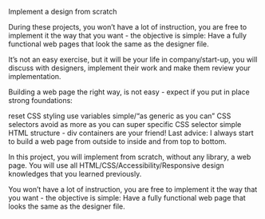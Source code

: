 Implement a design from scratch

During these projects, you won’t have a lot of instruction, you are free to implement it the way that you want - the objective is simple: Have a fully functional web pages that look the same as the designer file.

It’s not an easy exercise, but it will be your life in company/start-up, you will discuss with designers, implement their work and make them review your implementation.

Building a web page the right way, is not easy - expect if you put in place strong foundations:

reset CSS styling
use variables
simple/“as generic as you can” CSS selectors
avoid as more as you can super specific CSS selector
simple HTML structure - div containers are your friend!
Last advice: I always start to build a web page from outside to inside and from top to bottom.

In this project, you will implement from scratch, without any library, a web page. You will use all HTML/CSS/Accessibility/Responsive design knowledges that you learned previously.

You won’t have a lot of instruction, you are free to implement it the way that you want - the objective is simple: Have a fully functional web page that looks the same as the designer file.